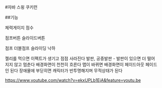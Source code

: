 #자바 스윙 쿠키런

##기능

체력게이지
점수

점프버튼
슬라이드버튼

점프
더블점프
슬라이딩
낙하

젤리를 먹으면 이펙트가 생기고 점점 사라진다
발판, 공중발판 - 발판이 있으면 더 떨어지지 않고 멈춘다
배경화면이 천천히 흐른다
맵이 바뀌면 배경화면이 페이드아웃 페이드인 된다
장애물에 부딛히면 캐릭터가 반투명해지며 무적상태가 된다

https://www.youtube.com/watch?v=ekxUPLb1EjA&feature=youtu.be